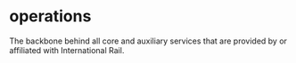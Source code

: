 # operations
The backbone behind all core and auxiliary services that are provided by or affiliated with International Rail.
